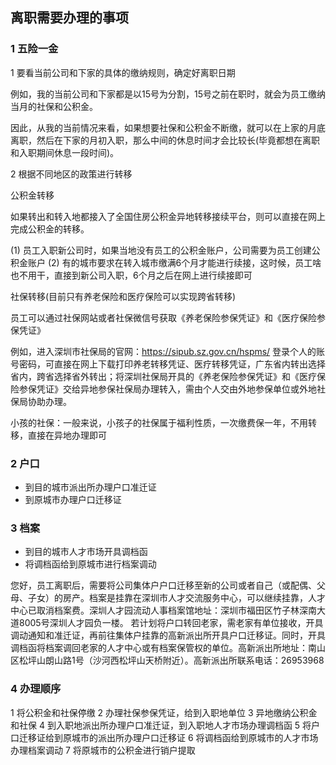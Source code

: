 ## 离职需要办理的事项

### 1 五险一金

1 要看当前公司和下家的具体的缴纳规则，确定好离职日期

例如，我的当前公司和下家都是以15号为分割，15号之前在职时，就会为员工缴纳当月的社保和公积金。

因此，从我的当前情况来看，如果想要社保和公积金不断缴，就可以在上家的月底离职，然后在下家的月初入职，那么中间的休息时间才会比较长(毕竟都想在离职和入职期间休息一段时间)。

2 根据不同地区的政策进行转移

公积金转移

如果转出和转入地都接入了全国住房公积金异地转移接续平台，则可以直接在网上完成公积金的转移。

(1) 员工入职新公司时，如果当地没有员工的公积金账户，公司需要为员工创建公积金账户
(2) 有的城市要求在转入城市缴满6个月才能进行续接，这时候，员工啥也不用干，直接到新公司入职，6个月之后在网上进行续接即可

社保转移(目前只有养老保险和医疗保险可以实现跨省转移)

员工可以通过社保网站或者社保微信号获取《养老保险参保凭证》和《医疗保险参保凭证》

例如，进入深圳市社保局的官网：https://sipub.sz.gov.cn/hspms/  登录个人的账号密码，可直接在网上下载打印养老转移凭证、医疗转移凭证，广东省内转出选择省内，跨省选择省外转出；将深圳社保局开具的《养老保险参保凭证》和《医疗保险参保凭证》交给异地参保社保局办理转入，需由个人交由外地参保单位或外地社保局协助办理。

小孩的社保：一般来说，小孩子的社保属于福利性质，一次缴费保一年，不用转移，直接在异地办理即可

### 2 户口

* 到目的城市派出所办理户口准迁证
* 到原城市办理户口迁移证

### 3 档案

* 到目的城市人才市场开具调档函
* 将调档函给到原城市进行档案调动

您好，员工离职后，需要将公司集体户户口迁移至新的公司或者自己（或配偶、父母、子女）的房产。档案是挂靠在深圳市人才交流服务中心，可以继续挂靠，人才中心已取消档案费。深圳人才园流动人事档案馆地址：深圳市福田区竹子林深南大道8005号深圳人才园负一楼。 若计划将户口转回老家，需老家有单位接收，开具调动通知和准迁证，再前往集体户挂靠的高新派出所开具户口迁移证。同时，开具调档函将档案调回老家的人才中心或有档案保管权的单位。高新派出所地址：南山区松坪山朗山路1号（沙河西松坪山天桥附近）。高新派出所联系电话：26953968

### 4 办理顺序

1 将公积金和社保停缴
2 办理社保参保凭证，给到入职地单位
3 异地缴纳公积金和社保
4 到入职地派出所办理户口准迁证，到入职地人才市场办理调档函
5 将户口迁移证给到原城市的派出所办理户口迁移证
6 将调档函给到原城市的人才市场办理档案调动
7 将原城市的公积金进行销户提取
